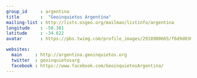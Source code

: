 ```yaml
---
group_id     : argentina
title        :  "Geoinquietos Argentina"
mailing-list : http://lists.osgeo.org/mailman/listinfo/argentina
longitude    : -58.381
latitude     : -34.622
avatar       : https://pbs.twimg.com/profile_images/2918980665/f6d9d0362a7b8d1240235b8ae8ea82d2.png

websites:
  main     : http://argentina.geoinquietos.org
  twitter  : geoinquietosarg
  facebook : https://www.facebook.com/GeoinquietosArgentina/ 
---
```

